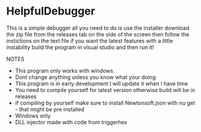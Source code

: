﻿# HelpfulDebugger

This is a simple debugger all you need to do is use the installer download the zip file from the releases tab on the side of the screen then follow the instictions on the text file if you want the latest features with a little instability build the program in visual studio and then run it!

NOTES
- This program only works with windows
- Dont change anything unless you know what your doing
- This program is in early development I will update it when I have time
- You need to compile yourself for latest version otherwise build will be in releases
- if compiling by yourself make sure to install Newtonsoft.json with nu get - that might be pre installed
- Windows only
- DLL injector made with code from triggerhex

